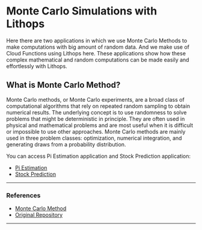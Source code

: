 
# Monte Carlo Simulations with Lithops

Here there are two applications in which we use Monte Carlo Methods to make computations with big amount of random data. And we make use of Cloud Functions using Lithops here. These applications show how these complex mathematical and random computations can be made easily and effortlessly with Lithops.

##  What is Monte Carlo Method?
Monte Carlo methods, or Monte Carlo experiments, are a broad class of computational algorithms that rely on repeated random sampling to obtain numerical results. The underlying concept is to use randomness to solve problems that might be deterministic in principle. They are often used in physical and mathematical problems and are most useful when it is difficult or impossible to use other approaches. Monte Carlo methods are mainly used in three problem classes: optimization, numerical integration, and generating draws from a probability distribution.

You can access Pi Estimation application and Stock Prediction application:

- [Pi Estimation](pi_estimation/)
- [Stock Prediction](stock_prediction/)


---
### References
- [Monte Carlo Method](https://en.wikipedia.org/wiki/Monte_Carlo_method)
- [Original Repository](https://github.com/lithops-cloud/applications/tree/master/montecarlo)
-----

